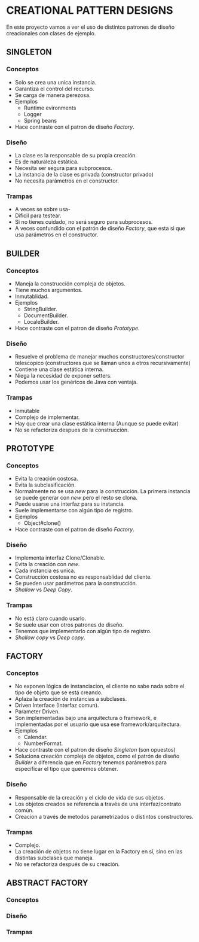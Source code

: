 # CREATIONAL PATTERN DESIGNS
En este proyecto vamos a ver el uso de distintos patrones de diseño creacionales con clases de ejemplo.
## SINGLETON
### Conceptos
* Solo se crea una unica instancia.
* Garantiza el control del recurso.
* Se carga de manera perezosa.
* Ejemplos
    * Runtime evironments
    * Logger
    * Spring beans
* Hace contraste con el patron de diseño _Factory_.
### Diseño
* La clase es la responsable de su propia creación.
* Es de naturaleza estática.
* Necesita ser segura para subprocesos.
* La instancia de la clase es privada (constructor privado)
* No necesita parámetros en el constructor.
### Trampas
* A veces se sobre usa-
* Dificil para testear.
* Si no tienes cuidado, no será seguro para subprocesos.
* A veces confundido con el patrón de diseño _Factory_, que esta si que usa parámetros en el constructor.
## BUILDER
### Conceptos
* Maneja la construcción compleja de objetos.
* Tiene muchos argumentos. 
* Inmutablidad.
* Ejemplos
    * StringBuilder.
    * DocumentBuilder.
    * LocaleBuilder.
* Hace contraste con el patron de diseño _Prototype_.
### Diseño
* Resuelve el problema de manejar muchos constructores/constructor telescopico (constructores que se llaman unos a otros recursivamente)
* Contiene una clase estática interna.
* Niega la necesidad de exponer setters.
* Podemos usar los genéricos de Java con ventaja.
### Trampas
* Inmutable
* Complejo de implementar.
* Hay que crear una clase estática interna (Aunque se puede evitar)
* No se refactoriza despues de la construcción. 
## PROTOTYPE
### Conceptos
* Evita la creación costosa.
* Evita la subclasificación. 
* Normalmente no se usa _new_ para la construcción. La primera instancia se puede generar con _new_ pero el resto se clona.
* Puede usarse una interfaz para su instancia. 
* Suele implementarse con algún tipo de registro.
* Ejemplos
  * Object#clone()
* Hace contraste con el patron de diseño _Factory_. 
### Diseño
* Implementa interfaz Clone/Clonable.
* Evita la creación con _new_.
* Cada instancia es unica. 
* Construcción costosa no es responsablidad del cliente. 
* Se pueden usar parámetros para la construcción. 
* _Shallow_ vs _Deep Copy_.
### Trampas
* No está claro cuando usarlo. 
* Se suele usar con otros patrones de diseño.
* Tenemos que implementarlo con algún tipo de registro.
* _Shallow copy_ vs _Deep copy_.
## FACTORY
### Conceptos
* No exponen lógica de instanciacion, el cliente no sabe nada sobre el tipo de objeto que se está creando.
* Aplaza la creación de instancias a subclases.
* Driven Interface (Interfaz comun).
* Parameter Driven.
* Son implementadas bajo una arquitectura o framework, e implementadas por el usuario que usa ese framework/arquitectura.
* Ejemplos
  * Calendar.
  * NumberFormat.
* Hace contraste con el patron de diseño _Singleton_ (son opuestos)
* Soluciona creación compleja de objetos, como el patrón de diseño _Builder_ a diferencia que en _Factory_ tenemos parámetros para especificar el tipo que queremos obtener.
### Diseño
* Responsable de la creación y el ciclo de vida de sus objetos.
* Los objetos creados se referencia a través de una interfaz/contrato común.
* Creacion a través de metodos parametrizados o distintos constructores.
### Trampas
* Complejo.
* La creación de objetos no tiene lugar en la Factory en sí, sino en las distintas subclases que maneja.
* No se refactoriza después de su creación.
## ABSTRACT FACTORY
### Conceptos
### Diseño
### Trampas